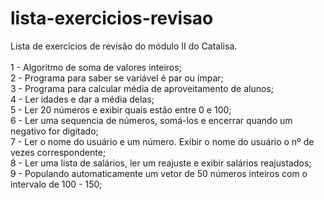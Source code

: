 # lista-exercicios-revisao
Lista de exercícios de revisão do módulo II do Catalisa.
<br/>
<br/>
1 - Algoritmo de soma de valores inteiros; <br/>
2 - Programa para saber se variável é par ou ímpar; <br/>
3 - Programa para calcular média de aproveitamento de alunos; <br/>
4 - Ler idades e dar a média delas; <br/>
5 - Ler 20 números e exibir quais estão entre 0 e 100; <br/>
6 - Ler uma sequencia de números, somá-los e encerrar quando um negativo for digitado; <br/>
7 - Ler o nome do usuário e um número. Exibir o nome do usuário o nº de vezes correspondente; <br/>
8 - Ler uma lista de salários, ler um reajuste e exibir salários reajustados; <br/>
9 - Populando automaticamente um vetor de 50 números inteiros com o intervalo de 100 - 150;


